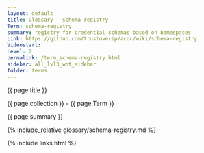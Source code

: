 ```yaml
---
layout: default
title: Glossary - schema-registry
Term: schema-registry
summary: registry for credential schemas based on namespaces
Link: https://github.com/trustoverip/acdc/wiki/schema-registry
Videostart: 
Level: 2
permalink: /term_schema-registry.html
sidebar: all_lvl3_wot_sidebar
folder: terms
---
```


{{ page.title }}

{{ page.collection }} - {{ page.Term }}

   {{ page.summary }}

{% include_relative glossary/schema-registry.md %}

 {% include links.html %} 
